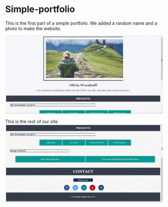 # Simple-portfolio

This is the first part of a simple portfolio.
We added a random name and a photo to make the website.

![Screenshot-1](ss1.JPG)

This is the rest of our site.
![Screenshot-1](ss2.JPG)
